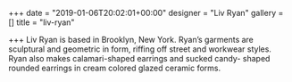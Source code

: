 +++
date = "2019-01-06T20:02:01+00:00"
designer = "Liv Ryan"
gallery = []
title = "liv-ryan"

+++
Liv Ryan is based in Brooklyn, New York. Ryan’s garments are sculptural and geometric in form, riffing off street and workwear styles. Ryan also makes calamari-shaped earrings and sucked candy- shaped rounded earrings in cream colored glazed ceramic forms. 